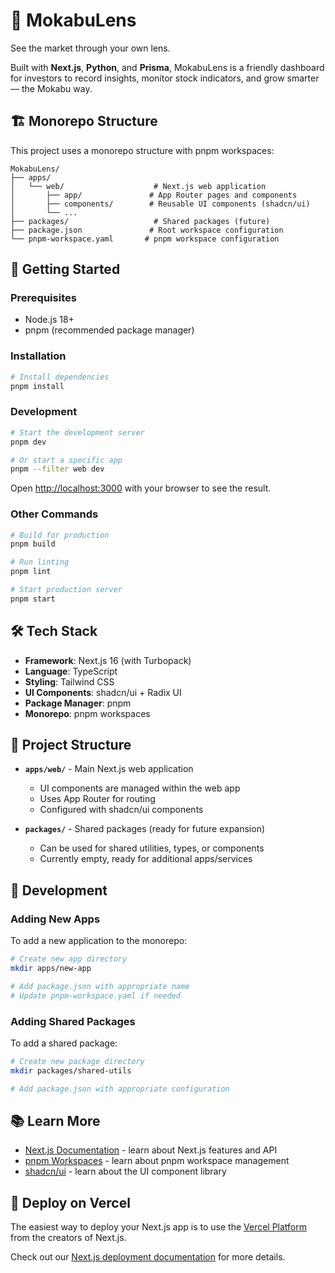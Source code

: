 # 🐾 MokabuLens

See the market through your own lens.

Built with **Next.js**, **Python**, and **Prisma**, MokabuLens is a friendly dashboard for investors to record insights, monitor stock indicators, and grow smarter — the Mokabu way.

## 🏗️ Monorepo Structure

This project uses a monorepo structure with pnpm workspaces:

```
MokabuLens/
├── apps/
│   └── web/                    # Next.js web application
│       ├── app/               # App Router pages and components
│       ├── components/        # Reusable UI components (shadcn/ui)
│       └── ...
├── packages/                   # Shared packages (future)
├── package.json               # Root workspace configuration
└── pnpm-workspace.yaml       # pnpm workspace configuration
```

## 🚀 Getting Started

### Prerequisites

- Node.js 18+ 
- pnpm (recommended package manager)

### Installation

```bash
# Install dependencies
pnpm install
```

### Development

```bash
# Start the development server
pnpm dev

# Or start a specific app
pnpm --filter web dev
```

Open [http://localhost:3000](http://localhost:3000) with your browser to see the result.

### Other Commands

```bash
# Build for production
pnpm build

# Run linting
pnpm lint

# Start production server
pnpm start
```

## 🛠️ Tech Stack

- **Framework**: Next.js 16 (with Turbopack)
- **Language**: TypeScript
- **Styling**: Tailwind CSS
- **UI Components**: shadcn/ui + Radix UI
- **Package Manager**: pnpm
- **Monorepo**: pnpm workspaces

## 📁 Project Structure

- **`apps/web/`** - Main Next.js web application
  - UI components are managed within the web app
  - Uses App Router for routing
  - Configured with shadcn/ui components

- **`packages/`** - Shared packages (ready for future expansion)
  - Can be used for shared utilities, types, or components
  - Currently empty, ready for additional apps/services

## 🔧 Development

### Adding New Apps

To add a new application to the monorepo:

```bash
# Create new app directory
mkdir apps/new-app

# Add package.json with appropriate name
# Update pnpm-workspace.yaml if needed
```

### Adding Shared Packages

To add a shared package:

```bash
# Create new package directory
mkdir packages/shared-utils

# Add package.json with appropriate configuration
```

## 📚 Learn More

- [Next.js Documentation](https://nextjs.org/docs) - learn about Next.js features and API
- [pnpm Workspaces](https://pnpm.io/workspaces) - learn about pnpm workspace management
- [shadcn/ui](https://ui.shadcn.com/) - learn about the UI component library

## 🚀 Deploy on Vercel

The easiest way to deploy your Next.js app is to use the [Vercel Platform](https://vercel.com/new?utm_medium=default-template&filter=next.js&utm_source=create-next-app&utm_campaign=create-next-app-readme) from the creators of Next.js.

Check out our [Next.js deployment documentation](https://nextjs.org/docs/app/building-your-application/deploying) for more details.
